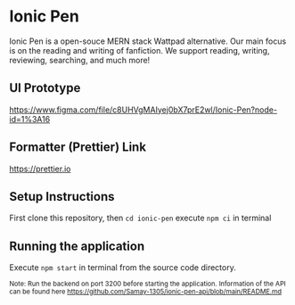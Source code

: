 # Ionic Pen
Ionic Pen is a open-souce MERN stack Wattpad alternative. Our main focus is on the reading and writing of fanfiction. We support reading, writing, reviewing, searching, and much more!


## UI Prototype
https://www.figma.com/file/c8UHVgMAIyej0bX7prE2wl/Ionic-Pen?node-id=1%3A16

## Formatter (Prettier) Link
https://prettier.io

## Setup Instructions
First clone this repository, then `cd ionic-pen`
execute `npm ci` in terminal<br>

## Running the application
Execute `npm start` in terminal from the source code directory.

<sub> Note: Run the backend on port 3200 before starting the application. Information of the API can be found here https://github.com/Samay-1305/ionic-pen-api/blob/main/README.md</sub>
